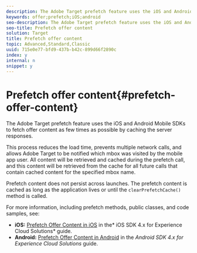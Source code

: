 ```yaml
---
description: The Adobe Target prefetch feature uses the iOS and Android Mobile SDKs to fetch offer content as few times as possible by caching the server responses.
keywords: offer;prefetch;iOS;android
seo-description: The Adobe Target prefetch feature uses the iOS and Android Mobile SDKs to fetch offer content as few times as possible by caching the server responses.
seo-title: Prefetch offer content
solution: Target
title: Prefetch offer content
topic: Advanced,Standard,Classic
uuid: 715e0e77-bfd9-437b-b42c-899d66f2890c
index: y
internal: n
snippet: y
---
```


# Prefetch offer content{#prefetch-offer-content}

The Adobe Target prefetch feature uses the iOS and Android Mobile SDKs to fetch offer content as few times as possible by caching the server responses.

This process reduces the load time, prevents multiple network calls, and allows Adobe Target to be notified which mbox was visited by the mobile app user. All content will be retrieved and cached during the prefetch call, and this content will be retrieved from the cache for all future calls that contain cached content for the specified mbox name.

Prefetch content does not persist across launches. The prefetch content is cached as long as the application lives or until the `clearPrefetchCache()` method is called.

For more information, including prefetch methods, public classes, and code samples, see:

* **iOS:** [Prefetch Offer Content in iOS](https://marketing.adobe.com/resources/help/en_US/mobile/ios/c_mob_target-prefetch_ios.html) in the* iOS SDK 4.x for Experience Cloud Solutions* guide. 
* **Android:** [Prefetch Offer Content in Android](https://marketing.adobe.com/resources/help/en_US/mobile/android/c_mob_target-prefetch_android.html) in the *Android SDK 4.x for Experience Cloud Solutions* guide.

